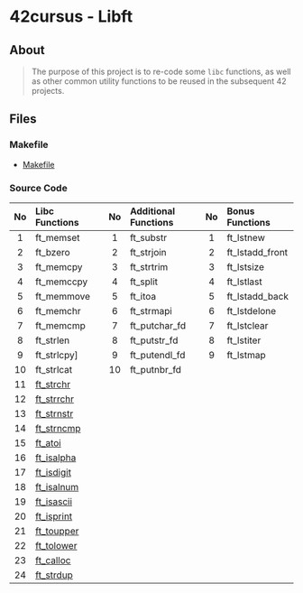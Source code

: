 # 42cursus - Libft


## About

>The purpose of this project is to re-code some `libc` functions, as well as other common utility functions to be reused in the subsequent 42 projects.

## Files

### Makefile
- [Makefile](https://github.com/Oagrram/Libft/blob/main/Makefile)

### Source Code
| No  | Libc Functions                                                                 |   | No  | Additional Functions                                                                 |   | No  | Bonus Functions                                                                          |
| :-: | :----------------------------------------------------------------------------- | - | :-: | :----------------------------------------------------------------------------------- | - | :-: | :--------------------------------------------------------------------------------------- |
| 1   | ft_memset   |   | 1   | ft_substr         |   | 1   | ft_lstnew             |
| 2   | ft_bzero    |   | 2   | ft_strjoin       |   | 2   | ft_lstadd_front |
| 3   | ft_memcpy   |   | 3   | ft_strtrim      |   | 3   | ft_lstsize           |
| 4   | ft_memccpy |   | 4   | ft_split          |   | 4   | ft_lstlast           |
| 5   | ft_memmove |   | 5   | ft_itoa            |   | 5   | ft_lstadd_back   |
| 6   | ft_memchr   |   | 6   | ft_strmapi       |   | 6   | ft_lstdelone       |
| 7   | ft_memcmp   |   | 7   | ft_putchar_fd |   | 7   | ft_lstclear         |
| 8   | ft_strlen   |   | 8   | ft_putstr_fd   |   | 8   | ft_lstiter           |
| 9   | ft_strlcpy] |   | 9   | ft_putendl_fd |   | 9   | ft_lstmap             |
| 10  | ft_strlcat |   | 10  | ft_putnbr_fd   |   |     |                                                                                          |
| 11  | [ft_strchr](https://github.com/hanshazairi/42-libft/blob/master/ft_strchr.c)   |   |     |                                                                                      |   |     |                                                                                          |
| 12  | [ft_strrchr](https://github.com/hanshazairi/42-libft/blob/master/ft_strrchr.c) |   |     |                                                                                      |   |     |                                                                                          |
| 13  | [ft_strnstr](https://github.com/hanshazairi/42-libft/blob/master/ft_strnstr.c) |   |     |                                                                                      |   |     |                                                                                          |
| 14  | [ft_strncmp](https://github.com/hanshazairi/42-libft/blob/master/ft_strncmp.c) |   |     |                                                                                      |   |     |                                                                                          |
| 15  | [ft_atoi](https://github.com/hanshazairi/42-libft/blob/master/ft_atoi.c)       |   |     |                                                                                      |   |     |                                                                                          |
| 16  | [ft_isalpha](https://github.com/hanshazairi/42-libft/blob/master/ft_isalpha.c) |   |     |                                                                                      |   |     |                                                                                          |
| 17  | [ft_isdigit](https://github.com/hanshazairi/42-libft/blob/master/ft_isdigit.c) |   |     |                                                                                      |   |     |                                                                                          |
| 18  | [ft_isalnum](https://github.com/hanshazairi/42-libft/blob/master/ft_isalnum.c) |   |     |                                                                                      |   |     |                                                                                          |
| 19  | [ft_isascii](https://github.com/hanshazairi/42-libft/blob/master/ft_isascii.c) |   |     |                                                                                      |   |     |                                                                                          |
| 20  | [ft_isprint](https://github.com/hanshazairi/42-libft/blob/master/ft_isprint.c) |   |     |                                                                                      |   |     |                                                                                          |
| 21  | [ft_toupper](https://github.com/hanshazairi/42-libft/blob/master/ft_toupper.c) |   |     |                                                                                      |   |     |                                                                                          |
| 22  | [ft_tolower](https://github.com/hanshazairi/42-libft/blob/master/ft_tolower.c) |   |     |                                                                                      |   |     |                                                                                          |
| 23  | [ft_calloc](https://github.com/hanshazairi/42-libft/blob/master/ft_calloc.c)   |   |     |                                                                                      |   |     |                                                                                          |
| 24  | [ft_strdup](https://github.com/hanshazairi/42-libft/blob/master/ft_strdup.c)   |   |     |                                                                                      |   |     |                                                                                          |
